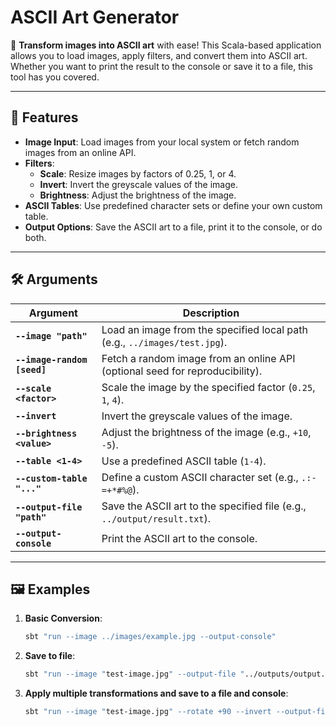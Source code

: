 # ASCII Art Generator

🎨 **Transform images into ASCII art** with ease! This Scala-based application allows you to load images, apply filters, and convert them into ASCII art. Whether you want to print the result to the console or save it to a file, this tool has you covered.

---

## 🚀 Features

- **Image Input**: Load images from your local system or fetch random images from an online API.
- **Filters**:
  - **Scale**: Resize images by factors of 0.25, 1, or 4.
  - **Invert**: Invert the greyscale values of the image.
  - **Brightness**: Adjust the brightness of the image.
- **ASCII Tables**: Use predefined character sets or define your own custom table.
- **Output Options**: Save the ASCII art to a file, print it to the console, or do both.

---

## 🛠️ Arguments

| Argument                  | Description                                                                     |
|---------------------------|---------------------------------------------------------------------------------|
| **`--image "path"`**      | Load an image from the specified local path (e.g., `../images/test.jpg`).       |
| **`--image-random [seed]`** | Fetch a random image from an online API (optional seed for reproducibility).   |
| **`--scale <factor>`**    | Scale the image by the specified factor (`0.25`, `1`, `4`).                    |
| **`--invert`**            | Invert the greyscale values of the image.                                       |
| **`--brightness <value>`**| Adjust the brightness of the image (e.g., `+10`, `-5`).                        |
| **`--table <1-4>`**       | Use a predefined ASCII table (`1-4`).                                           |
| **`--custom-table "..."`**| Define a custom ASCII character set (e.g., `.:-=+*#%@`).                       |
| **`--output-file "path"`**| Save the ASCII art to the specified file (e.g., `../output/result.txt`).        |
| **`--output-console`**    | Print the ASCII art to the console.                                             |

---

## 🖼️ Examples

1. **Basic Conversion**:
   ```bash
   sbt "run --image ../images/example.jpg --output-console"

2. **Save to file**:
   ```bash
   sbt "run --image "test-image.jpg" --output-file "../outputs/output.txt""

3. **Apply multiple transformations and save to a file and console**: 
    ```bash
    sbt "run --image "test-image.jpg" --rotate +90 --invert --output-file "../outputs/output.txt" --output-console --table "ABCD""
